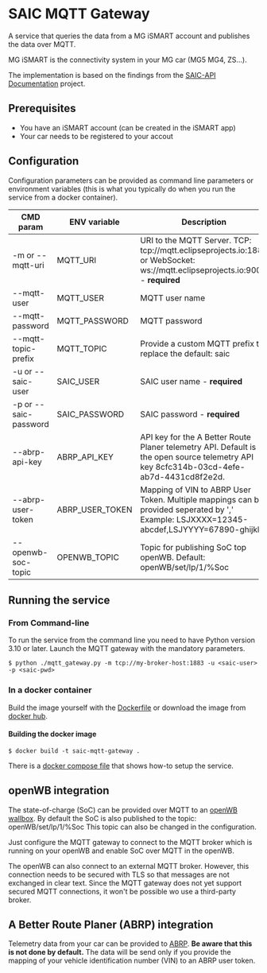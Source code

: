 # SAIC MQTT Gateway

A service that queries the data from a MG iSMART account and publishes the data over MQTT.

MG iSMART is the connectivity system in your MG car (MG5 MG4, ZS...).

The implementation is based on the findings from the [SAIC-API Documentation](https://github.com/tosate/SAIC-API-Documentation) project.

## Prerequisites

* You have an iSMART account (can be created in the iSMART app)
* Your car needs to be registered to your accout

## Configuration

Configuration parameters can be provided as command line parameters or environment variables (this is what you typically do when you run the service from a docker container).

| CMD param             | ENV variable    | Description                        |
|-----------------------|-----------------|------------------------------------|
| -m or --mqtt-uri      | MQTT_URI        | URI to the MQTT Server. TCP: tcp://mqtt.eclipseprojects.io:1883 or WebSocket: ws://mqtt.eclipseprojects.io:9001 - **required** |
| --mqtt-user           | MQTT_USER       | MQTT user name |
| --mqtt-password       | MQTT_PASSWORD   | MQTT password |
| --mqtt-topic-prefix   | MQTT_TOPIC      | Provide a custom MQTT prefix to replace the default: saic |
| -u or --saic-user     | SAIC_USER       | SAIC user name - **required** |
| -p or --saic-password | SAIC_PASSWORD   | SAIC password - **required** |
| --abrp-api-key        | ABRP_API_KEY    | API key for the A Better Route Planer telemetry API. Default is the open source telemetry API key 8cfc314b-03cd-4efe-ab7d-4431cd8f2e2d. |
| --abrp-user-token     | ABRP_USER_TOKEN | Mapping of VIN to ABRP User Token. Multiple mappings can be provided seperated by ',' Example: LSJXXXX=12345-abcdef,LSJYYYY=67890-ghijkl |
| --openwb-soc-topic    | OPENWB_TOPIC    | Topic for publishing SoC top openWB. Default: openWB/set/lp/1/%Soc |


## Running the service

### From Command-line

To run the service from the command line you need to have Python version 3.10 or later.
Launch the MQTT gateway with the mandatory parameters.

```
$ python ./mqtt_gateway.py -m tcp://my-broker-host:1883 -u <saic-user> -p <saic-pwd>
```

### In a docker container

Build the image yourself with the [Dockerfile](Dockerfile) or download the image from [docker hub](https://hub.docker.com/r/tosate/saic-mqtt-gateway).

#### Building the docker image
```
$ docker build -t saic-mqtt-gateway .
```

There is a [docker compose file](docker-compose.yml) that shows how-to setup the service.

## openWB integration

The state-of-charge (SoC) can be provided over MQTT to an [openWB wallbox](https://openwb.de). By default the SoC is also published to the topic: openWB/set/lp/1/%Soc This topic can also be changed in the configuration.

Just configure the MQTT gateway to connect to the MQTT broker which is running on your openWB and enable SoC over MQTT in the openWB.

The openWB can also connect to an external MQTT broker. However, this connection needs to be secured with TLS so that messages are not exchanged in clear text. Since the MQTT gateway does not yet support secured MQTT connections, it won't be possible wo use a third-party broker.

## A Better Route Planer (ABRP) integration

Telemetry data from your car can be provided to [ABRP](https://abetterrouteplanner.com/). **Be aware that this is not done by default.** The data will be send only if you provide the mapping of your vehicle identification number (VIN) to an ABRP user token.